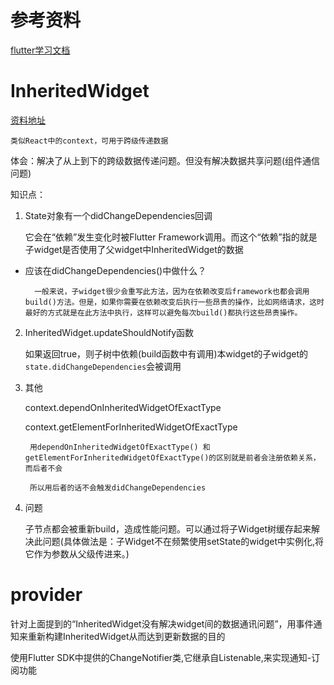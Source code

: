 # 参考资料
[flutter学习文档](https://book.flutterchina.club/)

# InheritedWidget
[资料地址](https://book.flutterchina.club/chapter7/inherited_widget.html)

    类似React中的context，可用于跨级传递数据

体会：解决了从上到下的跨级数据传递问题。但没有解决数据共享问题(组件通信问题)

知识点：
1. State对象有一个didChangeDependencies回调

    它会在“依赖”发生变化时被Flutter Framework调用。而这个“依赖”指的就是子widget是否使用了父widget中InheritedWidget的数据

- 应该在didChangeDependencies()中做什么？

        一般来说，子widget很少会重写此方法，因为在依赖改变后framework也都会调用build()方法。但是，如果你需要在依赖改变后执行一些昂贵的操作，比如网络请求，这时最好的方式就是在此方法中执行，这样可以避免每次build()都执行这些昂贵操作。

2. InheritedWidget.updateShouldNotify函数

    如果返回true，则子树中依赖(build函数中有调用)本widget的子widget的`state.didChangeDependencies`会被调用

3. 其他

    context.dependOnInheritedWidgetOfExactType

    context.getElementForInheritedWidgetOfExactType

        用dependOnInheritedWidgetOfExactType() 和 getElementForInheritedWidgetOfExactType()的区别就是前者会注册依赖关系，而后者不会

        所以用后者的话不会触发didChangeDependencies

4. 问题

    子节点都会被重新build，造成性能问题。可以通过将子Widget树缓存起来解决此问题(具体做法是：子Widget不在频繁使用setState的widget中实例化,将它作为参数从父级传进来。)

# provider
针对上面提到的“InheritedWidget没有解决widget间的数据通讯问题”，用事件通知来重新构建InheritedWidget从而达到更新数据的目的

使用Flutter SDK中提供的ChangeNotifier类,它继承自Listenable,来实现通知-订阅功能